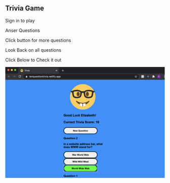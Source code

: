 <h2>Trivia Game</h2>
<p>Sign in to play</p>
<p>Anser Questions</p>
<p>Click button for more questions</p>
<p>Look Back on all questions</p>
<p>Click Below to Check it out</p>
<a href="https://tenquestiontrivia.netlify.app/" target="_black"><img src='./src/Images/questions.png' alt='quesitons'/></a>
